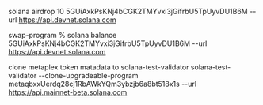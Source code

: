 solana airdrop 10 5GUiAxkPsKNj4bCGK2TMYvxi3jGifrbU5TpUyvDU1B6M --url https://api.devnet.solana.com

swap-program % solana balance  5GUiAxkPsKNj4bCGK2TMYvxi3jGifrbU5TpUyvDU1B6M --url https://api.devnet.solana.com


clone metaplex token matadata to solana-test-validator 
solana-test-validator --clone-upgradeable-program metaqbxxUerdq28cj1RbAWkYQm3ybzjb6a8bt518x1s --url https://api.mainnet-beta.solana.com

